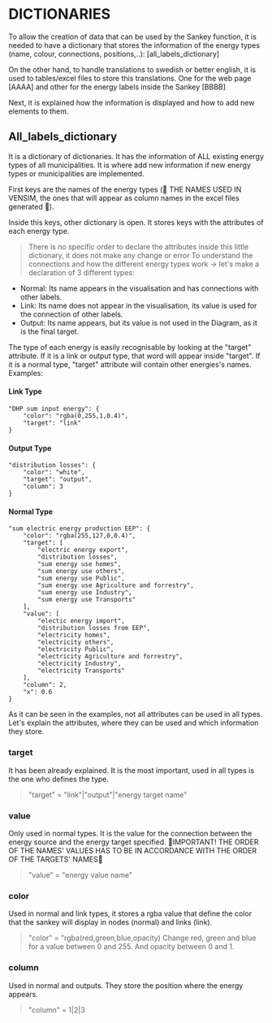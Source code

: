# DICTIONARIES
To allow the creation of data that can be used by the Sankey function, it is needed to have a dictionary that stores the information of the energy types (name, colour, connections, positions,..): [all_labels_dictionary]

On the other hand, to handle translations to swedish or better english, it is used to tables/excel files to store this translations. One for the web page [AAAA] and other for the energy labels inside the Sankey [BBBB]

Next, it is explained how the information is displayed and how to add new elements to them.

## All_labels_dictionary
It is a dictionary of dictionaries. It has the information of ALL existing energy types of all municipalities. It is where add new information if new energy types or municipalities are implemented.

First keys are the names of the energy types (🚧 THE NAMES USED IN VENSIM, the ones that will appear as column names in the excel files generated 🚧).

Inside this keys, other dictionary is open. It stores keys with the attributes of each energy type.
> There is no specific order to declare the attributes inside this little dictionary, it does not make any change or error
To understand the connections and how the different energy types work -> let's make a declaration of 3 different types:

- Normal: Its name appears in the visualisation and has connections with other labels.
- Link: Its name does not appear in the visualisation, its value is used for the connection of other labels.
- Output: Its name appears, but its value is not used in the Diagram, as it is the final target.

The type of each energy is easily recognisable by looking at the "target" attribute. If it is a link or output type, that word will appear inside "target". If it is a normal type, "target" attribute will contain other energies's names. Examples:

#### Link Type
```
"DHP sum input energy": {
    "color": "rgba(0,255,1,0.4)",
    "target": "link"
}
```
#### Output Type
```
"distribution losses": {
    "color": "white",
    "target": "output",
    "column": 3 
}
```
#### Normal Type
```
"sum electric energy production EEP": {
    "color": "rgba(255,127,0,0.4)",
    "target": [
        "electric energy export",
        "distribution losses",
        "sum energy use homes",
        "sum energy use others",
        "sum energy use Public",
        "sum energy use Agriculture and forrestry",
        "sum energy use Industry",
        "sum energy use Transports"
    ],
    "value": [
        "electic energy import",
        "distribution losses from EEP",
        "electricity homes",
        "electricity others",
        "electricity Public",
        "electricity Agriculture and forrestry",
        "electricity Industry",
        "electricity Transports"
    ],
    "column": 2,
    "x": 0.6
}
```

As it can be seen in the examples, not all attributes can be used in all types. Let's explain the attributes, where they can be used and which information they store.

### target
It has been already explained. It is the most important, used in all types is the one who defines the type.
> "target" = "link"|"output"|"energy target name"

### value
Only used in normal types. It is the value for the connection between the energy source and the energy target specified.
🚧IMPORTANT! THE ORDER OF THE NAMES' VALUES HAS TO BE IN ACCORDANCE WITH THE ORDER OF THE TARGETS' NAMES🚧
> "value" = "energy value name"

### color
Used in normal and link types, it stores a rgba value that define the color that the sankey will display in nodes (normal) and links (link). 
> "color" = "rgba(red,green,blue,opacity) 
Change red, green and blue for a value between 0 and 255. And opacity between 0 and 1.

### column
Used in normal and outputs. They store the position where the energy appears.
> "column" = 1|2|3
